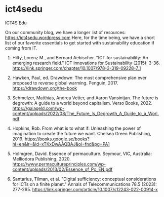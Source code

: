 # ict4sedu
ICT4S Edu

On our community blog, we have a longer list of resources: https://ict4sedu.wordpress.com
Here, for the time being, we have a short list of our favorite essentials to get started with sustainability education if coming from IT.


1. Hilty, Lorenz M., and Bernard Aebischer. "ICT for sustainability: An emerging research field." ICT innovations for Sustainability (2015): 3-36. https://link.springer.com/chapter/10.1007/978-3-319-09228-7_1
   
2. Hawken, Paul, ed. Drawdown: The most comprehensive plan ever proposed to reverse global warming. Penguin, 2017. 
https://drawdown.org/the-book 

3. Schmelzer, Matthias, Andrea Vetter, and Aaron Vansintjan. The future is degrowth: A guide to a world beyond capitalism. Verso Books, 2022.
https://gaiageld.com/wp-content/uploads/2022/08/The_Future_Is_Degrowth_A_Guide_to_a_Worl.pdf

4. Hopkins, Rob. From what is to what if: Unleashing the power of imagination to create the future we want. Chelsea Green Publishing, 2019.
https://books.google.se/books?hl=en&lr=&id=xTKxDwAAQBAJ&oi=fnd&pg=PA1

5. Holmgren, David. Essence of permaculture. Seymour, VIC, Australia: Melliodora Publishing, 2020.
https://www.permacultureprinciples.com/wp-content/uploads/2013/02/Essence_of_Pc_EN.pdf

6. Santarius, Tilman, et al. "Digital sufficiency: conceptual considerations for ICTs on a finite planet." Annals of Telecommunications 78.5 (2023): 277-295.
https://link.springer.com/article/10.1007/s12243-022-00914-x
